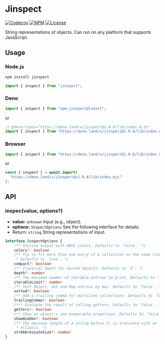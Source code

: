 # Jinspect

[![Codecov](https://img.shields.io/codecov/c/github/idanran/jinspect)](https://codecov.io/gh/idanran/jinspect)
[![NPM](https://img.shields.io/npm/v/jinspect)](https://www.npmjs.com/package/jinspect)
[![License](https://img.shields.io/github/license/idanran/jinspect)](https://github.com/idanran/jinspect/blob/main/LICENSE)

String representations of objects. Can run on any platform that supports
JavaScript.

## Usage

### Node.js

```sh
npm install jinspect
```

```ts
import { inspect } from "jinspect";
```

### Deno

```ts
import { inspect } from "npm:jinspect@latest";
```

or

```ts
// @deno-types="https://deno.land/x/jinspect@1.0.6/lib/index.d.ts"
import { inspect } from "https://deno.land/x/jinspect@1.0.6/lib/index.mjs";
```

### Browser

```js
import { inspect } from "https://deno.land/x/jinspect@1.0.6/lib/index.mjs";
```

or

```js
const { inspect } = await import(
  "https://deno.land/x/jinspect@v1.0.6/lib/index.mjs"
);
```

## API

### inspec(value, options?)

- **value:** `unknown` Input (e.g., object).
- **options:** `InspectOptions` See the following interface for details.
- Return: `string` String representations of input.

```ts
interface InspectOptions {
    /** Stylize output with ANSI colors. Defaults to `false`. */
    colors?: boolean
    /** Try to fit more than one entry of a collection on the same line.
     * Defaults to `true`. */
    compact?: boolean
    /** Traversal depth for nested objects. Defaults to `4`. */
    depth?: number
    /** The maximum number of iterable entries to print. Defaults to `100`. */
    iterableLimit?: number
    /** Sort Object, Set and Map entries by key. Defaults to `false`. */
    sorted?: boolean
    /** Add a trailing comma for multiline collections. Defaults to `false`. */
    trailingComma?: boolean
    /*** Evaluate the result of calling getters. Defaults to `false`. */
    getters?: boolean
    /** Show an object's non-enumerable properties. Defaults to `false`. */
    showHidden?: boolean
    /** The maximum length of a string before it is truncated with an
     * ellipsis. */
    strAbbreviateSize?: number
}
```
